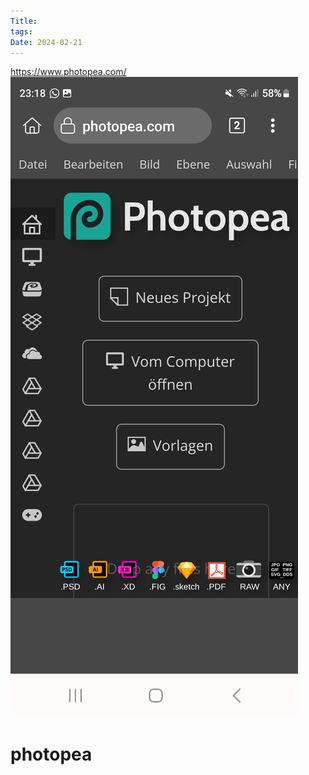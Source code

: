 ```yaml
---
Title: 
tags: 
Date: 2024-02-21
---
```

https://www.photopea.com/
![](_asset/Screenshot_20240221_231851_Kiwi%20Browser.jpg)
# photopea